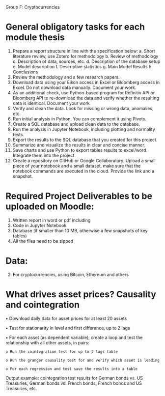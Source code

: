 Group F: Cryptocurrencies

# General obligatory tasks for each module thesis
1. Prepare a report structure in line with the specification below:
    a. Short literature review, use Zotero for methodology
    b. Review of methodology
    c. Description of data, sources, etc.
    d. Description of the database setup
    e. Model description
    f. Descriptive statistics
    g. Main Model Results
    h. Conclusions
2. Review the methodology and a few research papers.
3. Download data using your Eikon access in Excel or Bloomberg access in Excel. Do not download data manually. Document your work.
4. As an additional check, use Python-based program for Refinitiv API or Bloomberg API to re-download the data and verify whether the resulting data is identical. Document your work.
5. Verify and clean the data. Look for missing or wrong data, anomalies, etc.
6. Run initial analysis in Python. You can complement it using Pivots.
7. Create a SQL database and upload clean data to the database.
8. Run the analysis in Jupyter Notebook, including plotting and normality tests.
9. Export the results to the SQL database that you created for this project.
10. Summarize and visualize the results in clear and concise manner.
11. Save charts and use Python to export tables results to excel/word. Integrate them into the project.
12. Create a repository on GitHub or Google Collaboratory. Upload a small piece of your notebook and a small dataset, make sure that the notebook commands are executed in the cloud. Provide the link and a snapshot.

# Required Project Deliverables to be uploaded on Moodle:
1. Written report in word or pdf including
2. Code in Jupyter Notebook
3. Database (if smaller than 10 MB, otherwise a few snapshots of key tables)
4. All the files need to be zipped

# Data:
2. For cryptocurrencies, using Bitcoin, Ethereum and others


# What drives asset prices? Causality and cointegration

• Download daily data for asset prices for at least 20 assets

• Test for stationarity in level and first difference, up to 2 lags

• For each asset (as dependent variable), create a loop and test the relationship with all other assets, in pairs:

    o Run the cointegration test for up to 2 lags table
    
    o Run the granger causality test for and verify which asset is leading
    
    o For each regression and test save the results into a table

Output example: cointegration test results for German bonds vs. US Treasuries, German bonds vs. French bonds, French bonds and US Treasuries, etc.
